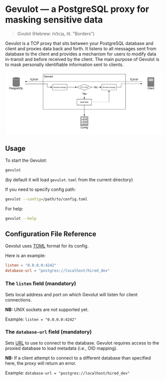 # Gevulot — a PostgreSQL proxy for masking sensitive data

> Gvulot (Hebrew: גְּבוּלוֹת, lit. "Borders")

Gevulot is a TCP proxy that sits between your PostgreSQL database and client and proxies data back and forth.
It listens to all messages sent from database to the client and provides a mechanism for users to modify data in-transit and before received by the client. The main purpose of Gevulot is to mask personally identifiable information sent to clients.

![image](docs/diagrams/gevulot_high_level_overview.svg)

## Usage

To start the Gevulot:

```bash
gevulot
```

(by default it will load `gevulot.toml` from the current directory)

If you need to specify config path:

```bash
gevulot --config=/path/to/config.toml
```

For help:

```bash
gevulot --help
```

## Configuration File Reference

Gevolut uses [TOML](https://github.com/toml-lang/toml) format for its config.

Here is an example:

```toml
listen = "0.0.0.0:4242"
database-url = "postgres://localhost/hired_dev"
```

### The `listen` field (mandatory)

Sets local address and port on which Gevolut will listen for client connections.

**NB:** UNIX sockets are not supported yet.

Example: `listen = "0.0.0.0:4242"`

### The `database-url` field (mandatory)

Sets [URL](https://godoc.org/github.com/lib/pq#hdr-Connection_String_Parameters) to use to connect to the database. Gevulot requires access to the proxied database to load metadata (i.e., OID mapping).

**NB:** If a client attempt to connect to a different database than specified here, the proxy will return an error.

Example: `database-url = "postgres://localhost/hired_dev"`
